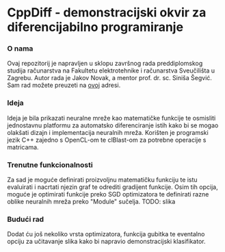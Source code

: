 # CppDiff - demonstracijski okvir za diferencijabilno programiranje

### O nama
Ovaj repozitorij je napravljen u sklopu završnog rada preddiplomskog studija računarstva na Fakultetu elektrotehnike i računarstva Sveučilišta u Zagrebu.
Autor rada je Jakov Novak, a mentor prof. dr. sc. Siniša Šegvić.
Sam rad možete preuzeti na [ovoj](./rad/rad.pdf) adresi.

### Ideja
Ideja je bila prikazati neuralne mreže kao matematičke funkcije te osmisliti jednostavnu platformu za automatsko diferenciranje istih kako bi se mogao olakšati dizajn i implementacija neuralnih mreža. Korišten je programski jezik C++ zajedno s OpenCL-om te clBlast-om za potrebne operacije s matricama.

### Trenutne funkcionalnosti
Za sad je moguće definirati proizvoljnu matematičku funkciju te istu evaluirati i nacrtati njezin graf te odrediti gradijent funkcije.
Osim tih opcija, moguće je optimirati funkcije preko SGD optimizatora te definirati razne oblike neuralnih mreža preko "Module" sučelja.
TODO: slika

### Budući rad
Dodat ću još nekoliko vrsta optimizatora, funkcija gubitka te eventalno opciju za učitavanje slika kako bi napravio demonstracijski klasifikator.
